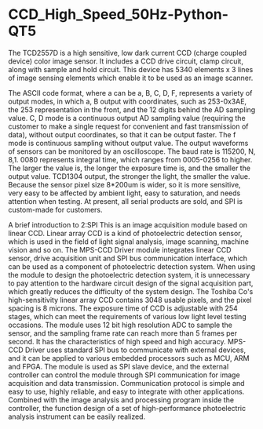 # CCD_High_Speed_50Hz-Python-QT5
The TCD2557D is a high sensitive, low dark current CCD (charge coupled device) color image sensor. It includes a CCD drive circuit, clamp circuit, along with sample and hold circuit. This device has 5340 elements x 3 lines of image sensing elements which enable it to be used as an image scanner. 

The ASCII code format, where a can be a, B, C, D, F, represents a variety of output modes, in which a, B output with coordinates, such as 253-0x3AE, the 253 representation in the front, and the 12 digits behind the AD sampling value. C, D mode is a continuous output AD sampling value (requiring the customer to make a single request for convenient and fast transmission of data), without output coordinates, so that it can be output faster. The f mode is continuous sampling without output value. The output waveforms of sensors can be monitored by an oscilloscope. The baud rate is 115200, N, 8,1. 
0080 represents integral time, which ranges from 0005-0256 to higher. The larger the value is, the longer the exposure time is, and the smaller the output value. 
TCD1304 output, the stronger the light, the smaller the value. Because the sensor pixel size 8*200um is wider, so it is more sensitive, very easy to be affected by ambient light, easy to saturation, and needs attention when testing. 
At present, all serial products are sold, and SPI is custom-made for customers. 
  
A brief introduction to 2:SPI 
This is an image acquisition module based on linear CCD. Linear array CCD is a kind of photoelectric detection sensor, which is used in the field of light signal analysis, image scanning, machine vision and so on. The MPS-CCD Driver module integrates linear CCD sensor, drive acquisition unit and SPI bus communication interface, which can be used as a component of photoelectric detection system. When using the module to design the photoelectric detection system, it is unnecessary to pay attention to the hardware circuit design of the signal acquisition part, which greatly reduces the difficulty of the system design. 
The Toshiba Co's high-sensitivity linear array CCD contains 3048 usable pixels, and the pixel spacing is 8 microns. The exposure time of CCD is adjustable with 254 stages, which can meet the requirements of various low light level testing occasions. The module uses 12 bit high resolution ADC to sample the sensor, and the sampling frame rate can reach more than 5 frames per second. It has the characteristics of high speed and high accuracy. 
MPS-CCD Driver uses standard SPI bus to communicate with external devices, and it can be applied to various embedded processors such as MCU, ARM and FPGA. The module is used as SPI slave device, and the external controller can control the module through SPI communication for image acquisition and data transmission. Communication protocol is simple and easy to use, highly reliable, and easy to integrate with other applications. Combined with the image analysis and processing program inside the controller, the function design of a set of high-performance photoelectric analysis instrument can be easily realized.
